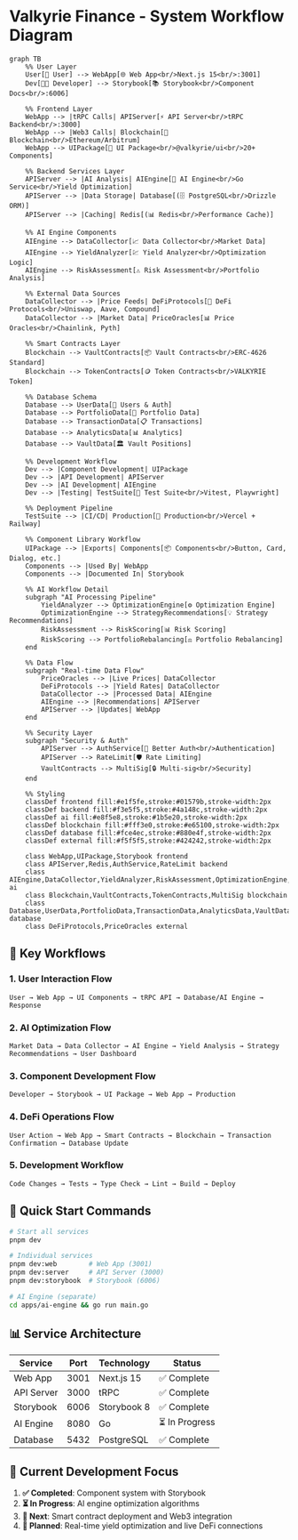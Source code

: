 # Valkyrie Finance - System Workflow Diagram

```mermaid
graph TB
    %% User Layer
    User[👤 User] --> WebApp[🌐 Web App<br/>Next.js 15<br/>:3001]
    Dev[👨‍💻 Developer] --> Storybook[📚 Storybook<br/>Component Docs<br/>:6006]
    
    %% Frontend Layer
    WebApp --> |tRPC Calls| APIServer[⚡ API Server<br/>tRPC Backend<br/>:3000]
    WebApp --> |Web3 Calls| Blockchain[🔗 Blockchain<br/>Ethereum/Arbitrum]
    WebApp --> UIPackage[🎨 UI Package<br/>@valkyrie/ui<br/>20+ Components]
    
    %% Backend Services Layer
    APIServer --> |AI Analysis| AIEngine[🤖 AI Engine<br/>Go Service<br/>Yield Optimization]
    APIServer --> |Data Storage| Database[(🗄️ PostgreSQL<br/>Drizzle ORM)]
    APIServer --> |Caching| Redis[(📊 Redis<br/>Performance Cache)]
    
    %% AI Engine Components
    AIEngine --> DataCollector[📈 Data Collector<br/>Market Data]
    AIEngine --> YieldAnalyzer[💹 Yield Analyzer<br/>Optimization Logic]
    AIEngine --> RiskAssessment[⚠️ Risk Assessment<br/>Portfolio Analysis]
    
    %% External Data Sources
    DataCollector --> |Price Feeds| DeFiProtocols[🏦 DeFi Protocols<br/>Uniswap, Aave, Compound]
    DataCollector --> |Market Data| PriceOracles[📊 Price Oracles<br/>Chainlink, Pyth]
    
    %% Smart Contracts Layer
    Blockchain --> VaultContracts[📦 Vault Contracts<br/>ERC-4626 Standard]
    Blockchain --> TokenContracts[🪙 Token Contracts<br/>VALKYRIE Token]
    
    %% Database Schema
    Database --> UserData[👥 Users & Auth]
    Database --> PortfolioData[💼 Portfolio Data]
    Database --> TransactionData[📋 Transactions]
    Database --> AnalyticsData[📊 Analytics]
    Database --> VaultData[🏛️ Vault Positions]
    
    %% Development Workflow
    Dev --> |Component Development| UIPackage
    Dev --> |API Development| APIServer
    Dev --> |AI Development| AIEngine
    Dev --> |Testing| TestSuite[🧪 Test Suite<br/>Vitest, Playwright]
    
    %% Deployment Pipeline
    TestSuite --> |CI/CD| Production[🚀 Production<br/>Vercel + Railway]
    
    %% Component Library Workflow
    UIPackage --> |Exports| Components[📦 Components<br/>Button, Card, Dialog, etc.]
    Components --> |Used By| WebApp
    Components --> |Documented In| Storybook
    
    %% AI Workflow Detail
    subgraph "AI Processing Pipeline"
        YieldAnalyzer --> OptimizationEngine[⚙️ Optimization Engine]
        OptimizationEngine --> StrategyRecommendations[💡 Strategy Recommendations]
        RiskAssessment --> RiskScoring[📊 Risk Scoring]
        RiskScoring --> PortfolioRebalancing[⚖️ Portfolio Rebalancing]
    end
    
    %% Data Flow
    subgraph "Real-time Data Flow"
        PriceOracles --> |Live Prices| DataCollector
        DeFiProtocols --> |Yield Rates| DataCollector
        DataCollector --> |Processed Data| AIEngine
        AIEngine --> |Recommendations| APIServer
        APIServer --> |Updates| WebApp
    end
    
    %% Security Layer
    subgraph "Security & Auth"
        APIServer --> AuthService[🔐 Better Auth<br/>Authentication]
        APIServer --> RateLimit[🛡️ Rate Limiting]
        VaultContracts --> MultiSig[🔒 Multi-sig<br/>Security]
    end
    
    %% Styling
    classDef frontend fill:#e1f5fe,stroke:#01579b,stroke-width:2px
    classDef backend fill:#f3e5f5,stroke:#4a148c,stroke-width:2px
    classDef ai fill:#e8f5e8,stroke:#1b5e20,stroke-width:2px
    classDef blockchain fill:#fff3e0,stroke:#e65100,stroke-width:2px
    classDef database fill:#fce4ec,stroke:#880e4f,stroke-width:2px
    classDef external fill:#f5f5f5,stroke:#424242,stroke-width:2px
    
    class WebApp,UIPackage,Storybook frontend
    class APIServer,Redis,AuthService,RateLimit backend
    class AIEngine,DataCollector,YieldAnalyzer,RiskAssessment,OptimizationEngine,StrategyRecommendations,RiskScoring,PortfolioRebalancing ai
    class Blockchain,VaultContracts,TokenContracts,MultiSig blockchain
    class Database,UserData,PortfolioData,TransactionData,AnalyticsData,VaultData database
    class DeFiProtocols,PriceOracles external
```

## 🔄 Key Workflows

### 1. **User Interaction Flow**
```
User → Web App → UI Components → tRPC API → Database/AI Engine → Response
```

### 2. **AI Optimization Flow**
```
Market Data → Data Collector → AI Engine → Yield Analysis → Strategy Recommendations → User Dashboard
```

### 3. **Component Development Flow**
```
Developer → Storybook → UI Package → Web App → Production
```

### 4. **DeFi Operations Flow**
```
User Action → Web App → Smart Contracts → Blockchain → Transaction Confirmation → Database Update
```

### 5. **Development Workflow**
```
Code Changes → Tests → Type Check → Lint → Build → Deploy
```

## 🚀 Quick Start Commands

```bash
# Start all services
pnpm dev

# Individual services
pnpm dev:web        # Web App (3001)
pnpm dev:server     # API Server (3000)  
pnpm dev:storybook  # Storybook (6006)

# AI Engine (separate)
cd apps/ai-engine && go run main.go
```

## 📊 Service Architecture

| Service | Port | Technology | Status |
|---------|------|------------|---------|
| Web App | 3001 | Next.js 15 | ✅ Complete |
| API Server | 3000 | tRPC | ✅ Complete |
| Storybook | 6006 | Storybook 8 | ✅ Complete |
| AI Engine | 8080 | Go | ⏳ In Progress |
| Database | 5432 | PostgreSQL | ✅ Complete |

## 🎯 Current Development Focus

1. **✅ Completed**: Component system with Storybook
2. **⏳ In Progress**: AI engine optimization algorithms
3. **🔄 Next**: Smart contract deployment and Web3 integration
4. **📅 Planned**: Real-time yield optimization and live DeFi connections